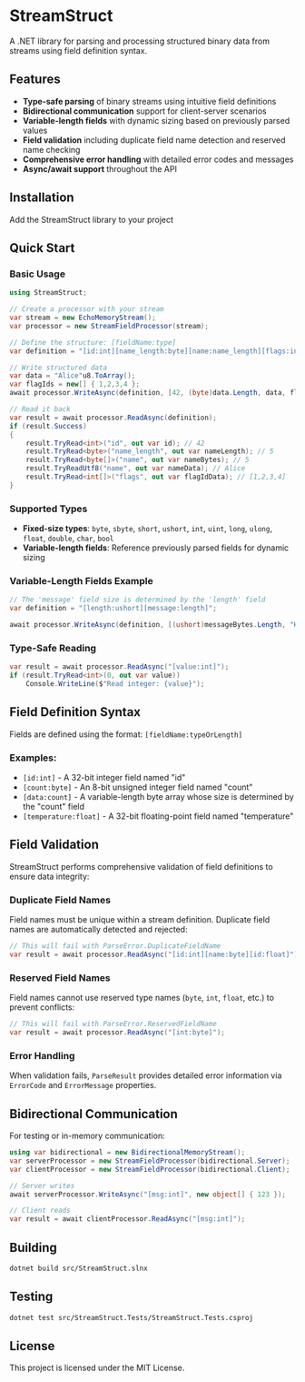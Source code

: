 # StreamStruct

A .NET library for parsing and processing structured binary data from streams using field definition syntax.

## Features

- **Type-safe parsing** of binary streams using intuitive field definitions
- **Bidirectional communication** support for client-server scenarios
- **Variable-length fields** with dynamic sizing based on previously parsed values
- **Field validation** including duplicate field name detection and reserved name checking
- **Comprehensive error handling** with detailed error codes and messages
- **Async/await support** throughout the API

## Installation

Add the StreamStruct library to your project

## Quick Start

### Basic Usage

```csharp
using StreamStruct;

// Create a processor with your stream
var stream = new EchoMemoryStream();
var processor = new StreamFieldProcessor(stream);

// Define the structure: [fieldName:type]
var definition = "[id:int][name_length:byte][name:name_length][flags:int:4]";

// Write structured data
var data = "Alice"u8.ToArray();
var flagIds = new[] { 1,2,3,4 };
await processor.WriteAsync(definition, [42, (byte)data.Length, data, flagIds]);

// Read it back
var result = await processor.ReadAsync(definition);
if (result.Success)
{
    result.TryRead<int>("id", out var id); // 42
    result.TryRead<byte>("name_length", out var nameLength); // 5
    result.TryRead<byte[]>("name", out var nameBytes); // 5
    result.TryReadUtf8("name", out var nameData); // Alice
    result.TryRead<int[]>("flags", out var flagIdData); // [1,2,3,4]
}
```

### Supported Types

- **Fixed-size types**: `byte`, `sbyte`, `short`, `ushort`, `int`, `uint`, `long`, `ulong`, `float`, `double`, `char`, `bool`
- **Variable-length fields**: Reference previously parsed fields for dynamic sizing

### Variable-Length Fields Example

```csharp
// The 'message' field size is determined by the 'length' field
var definition = "[length:ushort][message:length]";

await processor.WriteAsync(definition, [(ushort)messageBytes.Length, "Hello, World!"u8.ToArray()]);
```

### Type-Safe Reading

```csharp
var result = await processor.ReadAsync("[value:int]");
if (result.TryRead<int>(0, out var value))
    Console.WriteLine($"Read integer: {value}");

```

## Field Definition Syntax

Fields are defined using the format: `[fieldName:typeOrLength]`

### Examples:
- `[id:int]` - A 32-bit integer field named "id"
- `[count:byte]` - An 8-bit unsigned integer field named "count"  
- `[data:count]` - A variable-length byte array whose size is determined by the "count" field
- `[temperature:float]` - A 32-bit floating-point field named "temperature"

## Field Validation

StreamStruct performs comprehensive validation of field definitions to ensure data integrity:

### Duplicate Field Names
Field names must be unique within a stream definition. Duplicate field names are automatically detected and rejected:

```csharp
// This will fail with ParseError.DuplicateFieldName
var result = await processor.ReadAsync("[id:int][name:byte][id:float]");
```

### Reserved Field Names
Field names cannot use reserved type names (`byte`, `int`, `float`, etc.) to prevent conflicts:

```csharp
// This will fail with ParseError.ReservedFieldName  
var result = await processor.ReadAsync("[int:byte]");
```

### Error Handling
When validation fails, `ParseResult` provides detailed error information via `ErrorCode` and `ErrorMessage` properties.

## Bidirectional Communication

For testing or in-memory communication:

```csharp
using var bidirectional = new BidirectionalMemoryStream();
var serverProcessor = new StreamFieldProcessor(bidirectional.Server);
var clientProcessor = new StreamFieldProcessor(bidirectional.Client);

// Server writes
await serverProcessor.WriteAsync("[msg:int]", new object[] { 123 });

// Client reads
var result = await clientProcessor.ReadAsync("[msg:int]");
```

## Building

```bash
dotnet build src/StreamStruct.slnx
```

## Testing

```bash
dotnet test src/StreamStruct.Tests/StreamStruct.Tests.csproj
```

## License

This project is licensed under the MIT License.